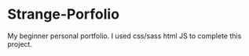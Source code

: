 # Strange-Porfolio
My beginner personal portfolio.
I used css/sass html JS to complete this project.
